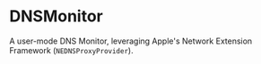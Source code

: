 # DNSMonitor
A user-mode DNS Monitor, leveraging Apple's Network Extension Framework (`NEDNSProxyProvider`).
